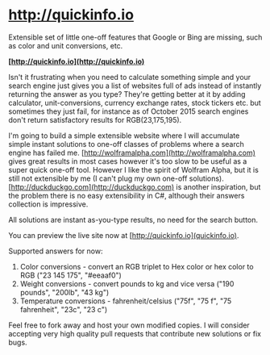 # http://quickinfo.io
Extensible set of little one-off features that Google or Bing are missing, such as color and unit conversions, etc.

**[http://quickinfo.io](http://quickinfo.io)**

Isn't it frustrating when you need to calculate something simple and your search engine just gives you a list of websites full of ads instead of instantly returning the answer as you type? They're getting better at it by adding calculator, unit-conversions, currency exchange rates, stock tickers etc. but sometimes they just fail, for instance as of October 2015 search engines don't return satisfactory results for RGB(23,175,195).

I'm going to build a simple extensible website where I will accumulate simple instant solutions to one-off classes of problems where a search engine has failed me. [http://wolframalpha.com](http://wolframalpha.com) gives great results in most cases however it's too slow to be useful as a super quick one-off tool. However I like the spirit of Wolfram Alpha, but it is still not extensible by me (I can't plug my own one-off solutions). [http://duckduckgo.com](http://duckduckgo.com) is another inspiration, but the problem there is no easy extensibility in C#, although their answers collection is impressive.

All solutions are instant as-you-type results, no need for the search button.

You can preview the live site now at [http://quickinfo.io](quickinfo.io).

Supported answers for now:
 1. Color conversions - convert an RGB triplet to Hex color or hex color to RGB ("23 145 175", "#eeaaf0")
 2. Weight conversions - convert pounds to kg and vice versa ("190 pounds", "200lb", "43 kg")
 3. Temperature conversions - fahrenheit/celsius ("75f", "75 f", "75 fahrenheit", "23c", "23 c")

Feel free to fork away and host your own modified copies. I will consider accepting very high quality pull requests that contribute new solutions or fix bugs.

